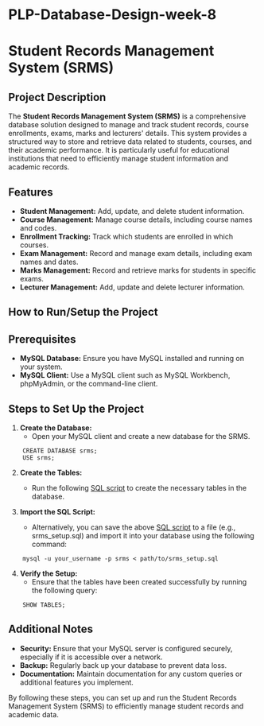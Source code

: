 # PLP-Database-Design-week-8
# **Student Records Management System (SRMS)**

## **Project Description**
The **Student Records Management System (SRMS)** is a comprehensive database solution designed to manage and track student records, course enrollments, exams, marks and lecturers' details. This system provides a structured way to store and retrieve data related to students, courses, and their academic performance. It is particularly useful for educational institutions that need to efficiently manage student information and academic records.

## **Features**
* **Student Management:** Add, update, and delete student information.
* **Course Management:** Manage course details, including course names and codes.
* **Enrollment Tracking:** Track which students are enrolled in which courses.
* **Exam Management:** Record and manage exam details, including exam names and dates.
* **Marks Management:** Record and retrieve marks for students in specific exams.
* **Lecturer Management:** Add, update and delete lecturer information. 

## **How to Run/Setup the Project**
## **Prerequisites**
* **MySQL Database:** Ensure you have MySQL installed and running on your system.
* **MySQL Client:** Use a MySQL client such as MySQL Workbench, phpMyAdmin, or the command-line client.

## **Steps to Set Up the Project**
1. **Create the Database:**
    * Open your MySQL client and create a new database for the SRMS.
```
    CREATE DATABASE srms;
    USE srms;
```
2. **Create the Tables:**
    * Run the following [SQL script](./CREATE-TABLES-statements.sql) to create the necessary tables in the database.

3. **Import the SQL Script:**
    * Alternatively, you can save the above [SQL script](./CREATE-TABLES-statements.sql) to a file (e.g., srms_setup.sql) and import it into your database using the following command:
```
    mysql -u your_username -p srms < path/to/srms_setup.sql
```

4. **Verify the Setup:**
    * Ensure that the tables have been created successfully by running the following query:
```
    SHOW TABLES;
```

## **Additional Notes**
* **Security:** Ensure that your MySQL server is configured securely, especially if it is accessible over a network.
* **Backup:** Regularly back up your database to prevent data loss.
* **Documentation:**  Maintain documentation for any custom queries or additional features you implement.

By following these steps, you can set up and run the Student Records Management System (SRMS) to efficiently manage student records and academic data.
